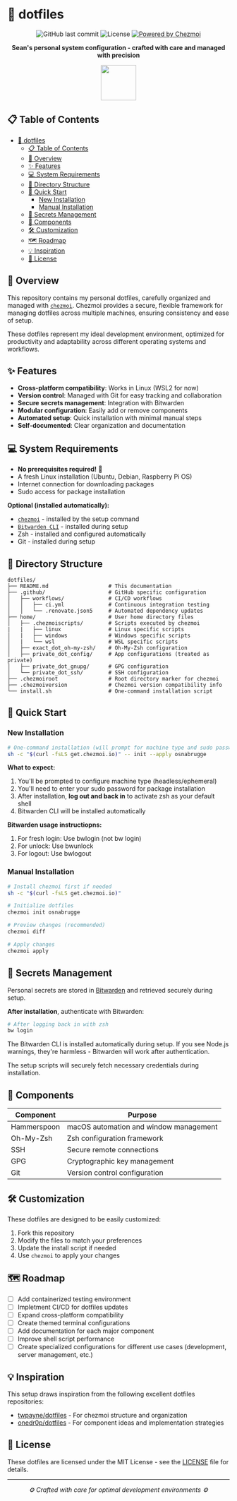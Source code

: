 # 🚀 dotfiles

<div align="center">

![GitHub last commit](https://img.shields.io/github/last-commit/osnabrugge/dotfiles)
![License](https://img.shields.io/github/license/osnabrugge/dotfiles)
[![Powered by Chezmoi](https://img.shields.io/badge/powered%20by-chezmoi-blue)](https://github.com/twpayne/chezmoi)

**Sean's personal system configuration - crafted with care and managed with precision**

<img src="https://raw.githubusercontent.com/twpayne/chezmoi/master/assets/logo-144px.png" width="80" />
</div>

## 📋 Table of Contents

- [🚀 dotfiles](#-dotfiles)
  - [📋 Table of Contents](#-table-of-contents)
  - [🌟 Overview](#-overview)
  - [✨ Features](#-features)
  - [💻 System Requirements](#-system-requirements)
  - [📁 Directory Structure](#-directory-structure)
  - [🚀 Quick Start](#-quick-start)
    - [New Installation](#new-installation)
    - [Manual Installation](#manual-installation)
  - [🔐 Secrets Management](#-secrets-management)
  - [🧩 Components](#-components)
  - [🛠️ Customization](#️-customization)
  - [🗺️ Roadmap](#️-roadmap)
  - [💡 Inspiration](#-inspiration)
  - [📄 License](#-license)

## 🌟 Overview

This repository contains my personal dotfiles, carefully organized and managed with [`chezmoi`](https://github.com/twpayne/chezmoi). Chezmoi provides a secure, flexible framework for managing dotfiles across multiple machines, ensuring consistency and ease of setup.

These dotfiles represent my ideal development environment, optimized for productivity and adaptability across different operating systems and workflows.

## ✨ Features

- **Cross-platform compatibility**: Works in Linux (WSL2 for now)
- **Version control**: Managed with Git for easy tracking and collaboration
- **Secure secrets management**: Integration with Bitwarden
- **Modular configuration**: Easily add or remove components
- **Automated setup**: Quick installation with minimal manual steps
- **Self-documented**: Clear organization and documentation

## 💻 System Requirements

- **No prerequisites required!** 🎉
- A fresh Linux installation (Ubuntu, Debian, Raspberry Pi OS)
- Internet connection for downloading packages
- Sudo access for package installation

**Optional (installed automatically):**
- [`chezmoi`](https://github.com/twpayne/chezmoi) - installed by the setup command
- [`Bitwarden CLI`](https://bitwarden.com/help/cli/) - installed during setup
- Zsh - installed and configured automatically
- Git - installed during setup

## 📁 Directory Structure

```
dotfiles/
├── README.md                   # This documentation
├── .github/                    # GitHub specific configuration
│   ├── workflows/              # CI/CD workflows
│   │   ├── ci.yml              # Continuous integration testing
│   │   └── .renovate.json5     # Automated dependency updates
├── home/                       # User home directory files
│   ├── .chezmoiscripts/        # Scripts executed by chezmoi
|   |   ├── linux               # Linux specific scripts
│   |   ├── windows             # Windows specific scripts
│   |   └── wsl                 # WSL specific scripts
│   ├── exact_dot_oh-my-zsh/    # Oh-My-Zsh configuration
│   ├── private_dot_config/     # App configurations (treated as private)
│   ├── private_dot_gnupg/      # GPG configuration
│   └── private_dot_ssh/        # SSH configuration
├── .chezmoiroot                # Root directory marker for chezmoi
├── .chezmoiversion             # Chezmoi version compatibility info
└── install.sh                  # One-command installation script
```

## 🚀 Quick Start

### New Installation

```bash
# One-command installation (will prompt for machine type and sudo password)
sh -c "$(curl -fsLS get.chezmoi.io)" -- init --apply osnabrugge
```

**What to expect:**

1. You'll be prompted to configure machine type (headless/ephemeral)
2. You'll need to enter your sudo password for package installation
3. After installation, **log out and back in** to activate zsh as your default shell
4. Bitwarden CLI will be installed automatically

**Bitwarden usage instructiopns:**

1. For fresh login: Use bwlogin (not bw login)
2. For unlock: Use bwunlock
3. For logout: Use bwlogout

### Manual Installation

```bash
# Install chezmoi first if needed
sh -c "$(curl -fsLS get.chezmoi.io)"

# Initialize dotfiles
chezmoi init osnabrugge

# Preview changes (recommended)
chezmoi diff

# Apply changes
chezmoi apply
```

## 🔐 Secrets Management

Personal secrets are stored in [Bitwarden](https://bitwarden.com) and retrieved securely during setup.

**After installation**, authenticate with Bitwarden:

```bash
# After logging back in with zsh
bw login
```

The Bitwarden CLI is installed automatically during setup. If you see Node.js warnings, they're harmless - Bitwarden will work after authentication.

The setup scripts will securely fetch necessary credentials during installation.

## 🧩 Components

| Component | Purpose |
|-----------|---------|
| Hammerspoon | macOS automation and window management |
| Oh-My-Zsh | Zsh configuration framework |
| SSH | Secure remote connections |
| GPG | Cryptographic key management |
| Git | Version control configuration |

## 🛠️ Customization

These dotfiles are designed to be easily customized:

1. Fork this repository
2. Modify the files to match your preferences
3. Update the install script if needed
4. Use `chezmoi` to apply your changes

## 🗺️ Roadmap

- [ ] Add containerized testing environment
- [ ] Impletment CI/CD for dotfiles updates
- [ ] Expand cross-platform compatibility
- [ ] Create themed terminal configurations
- [ ] Add documentation for each major component
- [ ] Improve shell script performance
- [ ] Create specialized configurations for different use cases (development, server management, etc.)

## 💡 Inspiration

This setup draws inspiration from the following excellent dotfiles repositories:

- [twpayne/dotfiles](https://github.com/twpayne/dotfiles) - For chezmoi structure and organization
- [onedr0p/dotfiles](https://github.com/onedr0p/dotfiles) - For component ideas and implementation strategies

## 📄 License

These dotfiles are licensed under the MIT License - see the [LICENSE](LICENSE) file for details.

---

<div align="center">
  <i>⚙️ Crafted with care for optimal development environments ⚙️</i>
</div>
